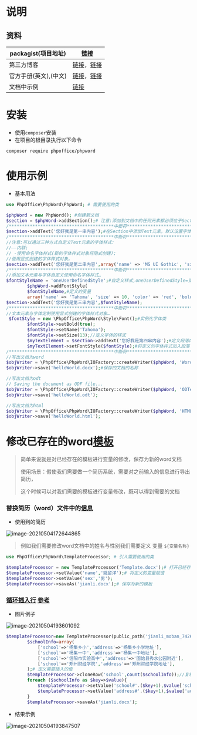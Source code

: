 # 说明



## 资料

| packagist(项目地址)   | [链接](https://packagist.org/packages/phpoffice/phpword)     |
| --------------------- | ------------------------------------------------------------ |
| 第三方博客            | [链接](https://segmentfault.com/a/1190000019479817?utm_source=tag-newest)，[链接](https://www.jb51.net/article/162601.htm) |
| 官方手册(英文),(中文) | [链接](https://phpword.readthedocs.io/en/latest/)，[链接](https://phpword-zh.readthedocs.io/zh_CN/latest/) |
| 文档中示例            | [链接](https://github.com/PHPOffice/PHPWord/tree/master/samples/) |

# 安装

- 使用`composer`安装
- 在项目的根目录执行以下命令

```shell
composer require phpoffice/phpword
```



# 使用示例

- 基本用法

```php
use PhpOffice\PhpWord\PhpWord; # 需要使用的类

$phpWord = new PhpWord(); #创建新文档
$section = $phpWord->addSection();# 注意:添加到文档中的任何元素都必须位于Section中,添加一个空的Section到文档
/****************************************中断符*****************************************************/
$section->addText('您好我是第一串内容');#在Section中添加Text元素，默认设置字体样式
/****************************************中断符*****************************************************/
//注意:可以通过三种方式自定义Text元素的字体样式:
//——内联;
// -使用命名字体样式(新的字体样式对象将隐式创建);
//使用显式创建的字体样式对象。
$section->addText('您好我是第二串内容',array('name' => 'MS UI Gothic', 'size' => 20));#参数1:文字 name=设置的字体名称(不知道字体的可以去word文档中查询对应的字体),参数2:size=字体的大小
/****************************************中断符*****************************************************/
//添加文本元素与字体自定义使用命名字体样式…
$fontStyleName = 'oneUserDefinedStyle';#自定义样式,oneUserDefinedStyle=变量说明文字
        $phpWord->addFontStyle(
        $fontStyleName,#定义的变量
        array('name' => 'Tahoma', 'size' => 10, 'color' => 'red', 'bold' => true));#设置的央视
$section->addText('您好我是第三串内容',$fontStyleName);
/****************************************中断符*****************************************************/
//文本元素与字体定制使用显式创建的字体样式对象…
 $fontStyle = new \PhpOffice\PhpWord\Style\Font();#实例化字体类
        $fontStyle->setBold(true);
        $fontStyle->setName('Tahoma');
        $fontStyle->setSize(13);//定义字体的样式
        $myTextElement = $section->addText('您好我是第四串内容');#定义段落内容
        $myTextElement->setFontStyle($fontStyle);#将定义的字体样式加入段落
/****************************************中断符*****************************************************/
//写出文档为word
$objWriter = \PhpOffice\PhpWord\IOFactory::createWriter($phpWord, 'Word2007');#参数1:定义的段落,参数2:需要导出的文档类型名称&版本
$objWriter->save('helloWorld.docx');#保存的文档的名称

//写出文档为odt
// Saving the document as ODF file...
$objWriter = \PhpOffice\PhpWord\IOFactory::createWriter($phpWord, 'ODText');
$objWriter->save('helloWorld.odt');

//写出文档为html
$objWriter = \PhpOffice\PhpWord\IOFactory::createWriter($phpWord, 'HTML');
$objWriter->save('helloWorld.html');
```

#  修改已存在的word[模板](https://phpword-zh.readthedocs.io/zh_CN/latest/templates-processing.html#id2)

> 简单来说就是对已经存在的模板进行变量的修改，保存为新的word文档
>
> 使用场景：假使我们需要做一个简历系统，需要对之前输入的信息进行导出简历，
>
> 这个时候可以对我们需要的模板进行变量修改，既可以得到需要的文档

### 替换简历（word）文件中的[信息](https://phpword-zh.readthedocs.io/zh_CN/latest/templates-processing.html#id2)

- 使用到的简历

![image-20210504172644865](https://yaoliuyang-blog-images.oss-cn-beijing.aliyuncs.com/blogImages/image-20210504172644865.png)

> 例如我们需要修改word文档中的姓名与性别我们需要定义 变量 `${变量名称}`

```php
use PhpOffice\PhpWord\TemplateProcessor; # 引入需要使用的类

$templateProcessor = new TemplateProcessor('Template.docx');# 打开已经存在的word模板文档
$templateProcessor->setValue('name','姚留洋');# 将定义的变量赋值
$templateProcessor->setValue('sex','男');
$templateProcessor->saveAs('jianli.docx');# 保存为新的模板
```

### [循环插入行](https://phpword-zh.readthedocs.io/zh_CN/latest/templates-processing.html#clonerow) [参考](https://github.com/PHPOffice/PHPWord/blob/master/samples/Sample_07_TemplateCloneRow.php)

- 图片例子

![image-20210504193601092](https://yaoliuyang-blog-images.oss-cn-beijing.aliyuncs.com/blogImages/image-20210504193601092.png)

```php
$templateProcessor=new TemplateProcessor(public_path('jianli_moban_742693.docx'));
        $schoolInfo=array(
            ['school'=>'杨集乡小','address'=>'杨集乡小学地址'],
            ['school'=>'杨集一中','address'=>'杨集一中地址'],
            ['school'=>'信阳市实验高中','address'=>'固始县秀水公园附近'],
            ['school'=>'郑州财经学院','address'=>'郑州财经学院地址'],
        );# 定义需要插入的值
        $templateProcessor->cloneRow('school',count($schoolInfo));//复制行 参数2 需要复制的条数
        foreach ($schoolInfo as $key=>$value){
            $templateProcessor->setValue('school#'.($key+1),$value['school']);
            $templateProcessor->setValue('address#'.($key+1),$value['address']);
        }
        $templateProcessor->saveAs('jianli.docx');
```

- 结果示例

![image-20210504193847507](https://yaoliuyang-blog-images.oss-cn-beijing.aliyuncs.com/blogImages/image-20210504193847507.png)

